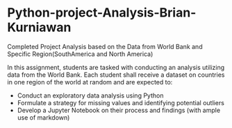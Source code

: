 # Python-project-Analysis-Brian-Kurniawan
Completed Project Analysis based on the Data from World Bank and Specific Region(SouthAmerica and North America)

In this assignment, students are tasked with conducting an analysis utilizing data from the World Bank. 
Each student shall receive a dataset on countries in one region of the world at random and are expected to:

- Conduct an exploratory data analysis using Python
- Formulate a strategy for missing values and identifying potential outliers
- Develop a Jupyter Notebook on their process and findings (with ample use of markdown) 
